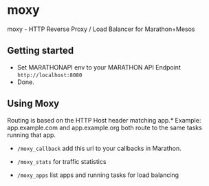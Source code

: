 # moxy
moxy - HTTP Reverse Proxy / Load Balancer for Marathon+Mesos

## Getting started

- Set MARATHONAPI env to your MARATHON API Endpoint `http://localhost:8080`
- Done.

## Using Moxy 

Routing is based on the HTTP Host header matching app.* 
Example: app.example.com and app.example.org both route to the same tasks running that app.

- `/moxy_callback` add this url to your callbacks in Marathon.

- `/moxy_stats` for traffic statistics

- `/moxy_apps` list apps and running tasks for load balancing
